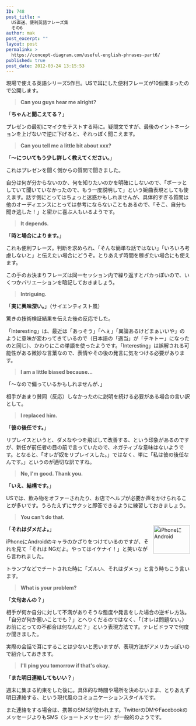 ```yaml
---
ID: 748
post_title: >
  US直送、便利英語フレーズ集
  その6
author: mak
post_excerpt: ""
layout: post
permalink: >
  https://concept-diagram.com/useful-english-phrases-part6/
published: true
post_date: 2012-03-24 13:15:53
---
```

現場で使える英語シリーズ5作目。USで耳にした便利フレーズが10個集まったので公開します。
<blockquote><strong>Can you guys hear me alright?</strong></blockquote>
「<strong>ちゃんと聞こえてる？</strong>」

プレゼンの最初にマイクをテストする時に。疑問文ですが、最後のイントネーションを上げないで逆に下げると、それっぽく聞こえます。
<blockquote><strong>Can you tell me a little bit about xxx?</strong></blockquote>
「<strong>～についてもう少し詳しく教えてください。</strong>」

これはプレゼンを聞く側からの質問で聞きました。

自分は何が分からないのか、何を知りたいのかを明確にしないので、「ボーッとしていて聞いていなかったので、もう一度説明して」という婉曲表現としても使えます。話す側にとってはちょっと迷惑かもしれませんが、具体的すぎる質問は他のオーディエンスにとっては参考にならないこともあるので、「そこ、自分も聞き逃した！」と密かに喜ぶ人もいるようです。
<blockquote><strong>It depends.</strong></blockquote>
「<strong>時と場合によります。</strong>」

これも便利フレーズ。判断を求められ、「そんな簡単な話ではない」「いろいろ考慮しないと」と伝えたい場合にどうぞ。とりあえず時間を稼ぎたい場合にも使えます。

この手のお決まりフレーズは同一セッション内で繰り返すとバカっぽいので、いくつかバリエーションを暗記しておきましょう。
<blockquote><strong>Intriguing.</strong></blockquote>
「<strong>実に興味深い。</strong>」（サイエンティスト風）

驚きの技術検証結果を伝えた後の反応でした。

「Interesting」は、最近は「あっそう」「へぇ」「異論あるけどまぁいいや」のように意味が変わってきているので（日本語の「適当」が「テキトー」になったのと同じ）、かわりにこの単語を使ったようです。「Interesting」は誤解される可能性がある微妙な言葉なので、表情やその後の発言に気をつける必要があります。
<blockquote><strong>I am a little biased because...</strong></blockquote>
「～なので偏っているかもしれませんが、」

相手があまり賛同（反応）しなかったのに説明を続ける必要がある場合の言い訳として。
<blockquote><strong>I replaced him.</strong></blockquote>
「<strong>彼の後任です。</strong>」

リプレイスというと、ダメなやつを飛ばして改善する、という印象があるのですが、新任が前任者の目の前で言っていたので、ネガティブな意味はないようです。となると、「オレが奴をリプレイスした。」ではなく、単に「私は彼の後任なんです。」というのが適切な訳ですね。
<blockquote><strong>No, I'm good. Thank you.</strong></blockquote>
「<strong>いえ、結構です。</strong>」

USでは、飲み物をオファーされたり、お店でヘルプが必要か声をかけられることが多いです。うろたえずにサクッと即答できるように練習しておきましょう。
<blockquote><strong>You can't do that.</strong></blockquote>
<a href="http://www.flickr.com/photos/27261559@N06/6864010132/"><img src="https://farm8.staticflickr.com/7273/6864010132_e92dfd28e3_t.jpg" alt="iPhoneにAndroid" width="100" height="78" align="right" /></a>「<strong>それはダメだよ。</strong>」

iPhoneにAndroidのキャラのかざりをつけているのですが、それを見て「それは NGだよ。やってはイケナイ！」と笑いながら言われました。

トランプなどでチートされた時に「ズルい、それはダメっ」と言う時もこう言います。
<blockquote><strong>What is your problem?</strong></blockquote>
「<strong>文句あんの？</strong>」

相手が何か自分に対して不満がありそうな態度や発言をした場合の逆ギレ方法。「自分が何か悪いことでも？」とへりくだるのではなく、「（オレは問題ない。）お前にとっての不都合は何なんだ？」という表現方法です。テレビドラマで何度か聞きました。

実際の会話で耳にすることは少ないと思いますが、表現方法がアメリカっぽいので紹介しておきます。
<blockquote><strong>I'll ping you tomorrow if that's okay.</strong></blockquote>
「<strong>また明日連絡してもいい？</strong>」

週末に集まる約束をした後に。具体的な時間や場所を決めないまま、とりあえず明日連絡する、という現代風のコミュニケーションスタイルです。

また連絡をする場合は、携帯のSMSが使われます。TwitterのDMやFacebookのメッセージよりもSMS（ショートメッセージ）が一般的のようです。